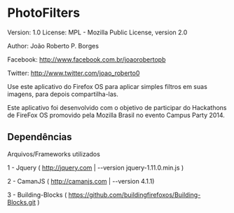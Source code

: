 PhotoFilters  
===============
Version: 1.0
License: MPL - Mozilla Public License, version 2.0

Author: João Roberto P. Borges

Facebook: http://www.facebook.com.br/joaorobertopb

Twitter: http://www.twitter.com/joao_roberto0


Use este aplicativo do Firefox OS para aplicar simples filtros em suas imagens, para depois compartilha-las.


Este aplicativo foi desenvolvido com o objetivo de participar do Hackathons de FireFox OS 
promovido pela Mozilla Brasil no evento Campus Party 2014.


Dependências
----------
Arquivos/Frameworks utilizados

1 - Jquery ( http://jquery.com   | --version jquery-1.11.0.min.js ) 

2 - CamanJS ( http://camanjs.com | --version 4.1.1)

3 - Building-Blocks ( https://github.com/buildingfirefoxos/Building-Blocks.git ) 